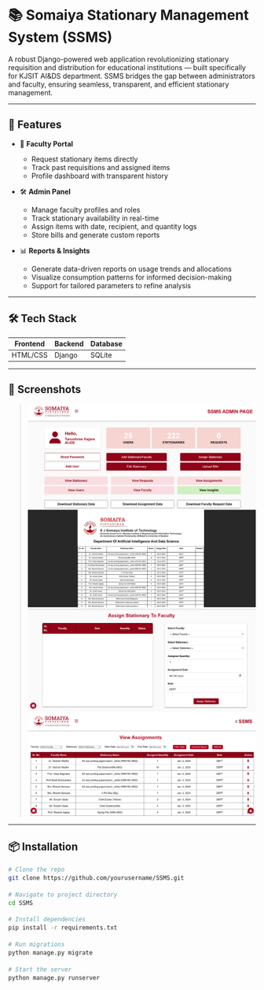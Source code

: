 # 📚 Somaiya Stationary Management System (SSMS)

A robust Django-powered web application revolutionizing stationary requisition and distribution for educational institutions — built specifically for KJSIT AI&DS department. SSMS bridges the gap between administrators and faculty, ensuring seamless, transparent, and efficient stationary management.

---

## 🚀 Features

- 📝 **Faculty Portal**
  - Request stationary items directly
  - Track past requisitions and assigned items
  - Profile dashboard with transparent history

- 🛠️ **Admin Panel**
  - Manage faculty profiles and roles
  - Track stationary availability in real-time
  - Assign items with date, recipient, and quantity logs
  - Store bills and generate custom reports

- 📊 **Reports & Insights**
  - Generate data-driven reports on usage trends and allocations
  - Visualize consumption patterns for informed decision-making
  - Support for tailored parameters to refine analysis

---

## 🛠️ Tech Stack

| Frontend | Backend | Database |
|----------|---------|----------|
| HTML/CSS | Django  | SQLite   |

---

## 📸 Screenshots  
> ![Dashboard Screenshot](https://github.com/tanushreehajare/SSMS/blob/9be296b2f1b49d1701142650965b8c14842dfaa5/Dashboard.png)  
> ![Report Generation](https://github.com/tanushreehajare/SSMS/blob/24feb5e229bc0ee735b0a8d444e6ce06a03fe677/Report.png)
> ![Assignment](https://github.com/tanushreehajare/SSMS/blob/24feb5e229bc0ee735b0a8d444e6ce06a03fe677/Assignment)
> ![Data](https://github.com/tanushreehajare/SSMS/blob/24feb5e229bc0ee735b0a8d444e6ce06a03fe677/Data.png)

---

## 📦 Installation

```bash
# Clone the repo
git clone https://github.com/yourusername/SSMS.git

# Navigate to project directory
cd SSMS

# Install dependencies
pip install -r requirements.txt

# Run migrations
python manage.py migrate

# Start the server
python manage.py runserver
